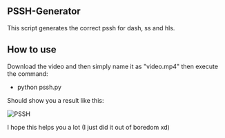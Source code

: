 ## PSSH-Generator
This script generates the correct pssh for dash, ss and hls.

## How to use

Download the video and then simply name it as "video.mp4" then execute the command:

* python pssh.py

Should show you a result like this:

![PSSH](https://i.ibb.co/9qDTv5T/unknown.png)

I hope this helps you a lot 
(I just did it out of boredom xd)
